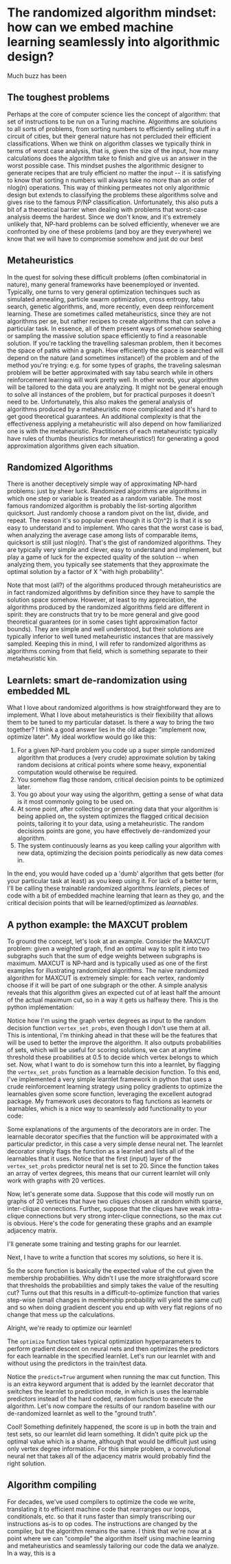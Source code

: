 # The randomized algorithm mindset: how can we embed machine learning seamlessly into algorithmic design?

Much buzz has been 

## The toughest problems

Perhaps at the core of computer science lies the concept of algorithm: that set of instructions to be run on a Turing machine. Algorithms are solutions to all sorts of problems, from sorting numbers to efficiently selling stuff in a circuit of cities, but their general nature has not percluded their efficient classifications. When we think on algorithm classes we typically think in terms of worst case analysis, that is, given the size of the input, how many calculations does the algorithm take to finish and give us an answer in the worst possible case. This mindset pushes the algorithmic designer to generate recipes that are truly efficient no matter the input -- it is satisfying to know that sorting n numbers will always take no more than an order of nlog(n) operations. This way of thinking permeates not only algorithmic design but extends to classifying the problems these algorithms solve and gives rise to the famous P/NP classification. Unfortunately, this also puts a bit of a theoretical barrier when dealing with problems that worst-case analysis deems the hardest. Since we don't know, and it's extremely unlikely that, NP-hard problems can be solved efficiently, whenever we are confronted by one of these problems (and boy are they everywhere) we know that we will have to compromise somehow and just do our best 

## Metaheuristics

In the quest for solving these difficult problems (often combinatorial in nature), many general frameworks have beenemployed or invented. Typically, one turns to very general optimization techinques such as simulated annealing, particle swarm optimization, cross entropy, tabu search, genetic algorithms, and, more recently, even deep reinforcement learning. These are sometimes called metaheuristics, since they are not algorithms per se, but rather recipes to create algorithms that can solve a particular task. In essence, all of them present ways of somehow searching or sampling the massive solution space efficiently to find a reasonable solution. If you're tackling the travelling salesman problem, then it becomes the space of paths within a graph. How efficiently the space is searched will depend on the nature (and sometimes instance!) of the problem and of the method you're trying: e.g. for some types of graphs, the traveling salesman problem will be better approximated with say tabu search while in others reinforcement learning will work pretty well. In other words, your algorithm will be tailored to the data you are analyzing. It might not be general enough to solve all instances of the problem, but for practical purposes it doesn't need to be. Unfortunately, this also makes the general analysis of algorithms produced by a metaheuristic more complicated and it's hard to get good theoretical guarantees. An additional complexity is that the effectiveness applying a metaheuristic will also depend on how familiarized one is with the metaheuristic. Practitioners of each metaheuristic typically have rules of thumbs (heuristics for metaheuristics!) for generating a good approximation algorithms given each situation. 

## Randomized Algorithms

There is another deceptively simple way of approximating NP-hard problems: just by sheer luck. Randomized algorithms are algorithms in which one step or variable is treated as a random variable. The most famous randomized algorithm is probably the list-sorting algorithm quicksort. Just randomly choose a random pivot on the list, divide, and repeat. The reason it's so popular even though it is O(n^2) is that it is so easy to understand and to implement. Who cares that the worst case is bad, when analyzing the average case among lists of comparable items, quicksort is still just nlog(n). That's the gist of randomized algorithms. They are typically very simple and clever, easy to understand and implement, but play a game of luck for the expected quality of the solution -- when analyzing them, you typically see statements that they approximate the optimal solution by a factor of X "with high probability". 

Note that most (all?) of the algorithms produced through metaheuristics are in fact randomized algorithms by definition since they have to sample the solution space somehow. However, at least to my appreciation, the algorithms produced by the randomized algorithms field are different in spirit: they are constructs that try to be more general and give good theoretical guarantees (or in some cases tight approximation factor bounds). They are simple and well understood, but their solutions are typically inferior to well tuned metaheuristic instances that are massively sampled. Keeping this in mind, I will refer to randomized algorithms as algorithms coming from that field, which is something separate to their metaheuristic kin.

## Learnlets: smart de-randomization using embedded ML

What I love about randomized algorithms is how straightforward they are to implement. What I love about metaheuristics is their flexibility that allows them to be tuned to my particular dataset. Is there a way to bring the two together? I think a good answer lies in the old adage: "implement now, optimize later". My ideal workflow would go like this: 

1. For a given NP-hard problem you code up a super simple randomized algorithm that produces a (very crude) approximate solution by taking random decisions at critical points where some heavy, exponential computation would otherwise be required.
2. You somehow flag those random, critical decision points to be optimized later.
3. You go about your way using the algorithm, getting a sense of what data is it most commonly going to be used on.
4. At some point, after collecting or generating data that your algorithm is being applied on, the system optimizes the flagged critical decision points, tailoring it to your data, using a metaheuristic. The random decisions points are gone, you have effectively de-randomized your algorithm.
5. The system continuously learns as you keep calling your algorithm with new data, optimizing the decision points periodically as new data comes in.

In the end, you would have coded up a 'dumb' algorithm that gets better (for your particular task at least) as you keep using it. For lack of a better term, I'll be calling these trainable randomized algorithms *learnlets*, pieces of code with a bit of embedded machine learning that learn as they go, and the critical decision points that will be learned/optimized as *learnables*.

## A python example: the MAXCUT problem

To ground the concept, let's look at an example. Consider the MAXCUT problem: given a weighted graph, find an optimal way to split it into two subgraphs such that the sum of edge weights between subgraphs is maximum. MAXCUT is NP-hard and is typically used as one of the first examples for illustrating randomized algorithms. The naive randomized algorithm for MAXCUT is extremely simple: for each vertex, randomly choose if it will be part of one subgraph or the other. A simple analysis reveals that this algorithm gives an expected cut of at least half the amount of the actual maximum cut, so in a way it gets us halfway there. This is the python implementation:


Notice how I'm using the graph vertex degrees as input to the random decision function `vertex_set_probs`, even though I don't use them at all. This is intentional, I'm thinking ahead in that these will be the features that will be used to better the improve the algorithm. It also outputs probabilities of sets, which will be useful for scoring solutions, we can at anytime threshold these proabilities at 0.5 to decide which vertex belongs to which set. Now, what I want to do is somehow turn this into a learnlet, by flagging the `vertex_set_probs` function as a learnable decision function. To this end, I've implemented a very simple learnlet framework in python that uses a crude reinforcement learning strategy using policy gradients to optimize the learnables given some score function, leveraging the excellent autograd package. My framework uses decorators to flag functions as learnets or learnables, which is a nice way to seamlessly add functionality to your code:



Some explanations of the arguments of the decorators are in order. The learnable decorator specifies that the function will be approximated with a particular predictor, in this case a very simple dense neural net. The learnlet decorator simply flags the function as a learnlet and lists all of the learnables that it uses. Notice that the first (input) layer of the `vertex_set_probs` predictor neural net is set to 20. Since the function takes an array of vertex degrees, this means that our current learnlet will only work with graphs with 20 vertices. 

Now, let's generate some data. Suppose that this code will mostly run on graphs of 20 vertices that have two cliques chosen at random whith sparse, inter-clique connections. Further, suppose that the cliques have weak intra-clique connections but very strong inter-clique connections, so the max cut is obvious. Here's the code for generating these graphs and an example adjacency matrix.


I'll generate some training and testing graphs for our learnlet.

Next, I have to write a function that scores my solutions, so here it is.


So the score function is basically the expected value of the cut given the membership probabilities. Why didn't I use the more straightforward score that thresholds the probabilities and simply takes the value of the resulting cut? Turns out that this results in a difficult-to-optimize function that varies step-wise (small changes in membership probability will yield the same cut) and so when doing gradient descent you end up with very flat regions of no change that mess up the calculations.

Alright, we're ready to optimize our learnlet!


The `optimize` function takes typical optimization hyperparameters to perform gradient descent on neural nets and then optimizes the predictors for each learnable in the specified learnlet. Let's run our learnlet with and without using the predictors in the train/test data.


Notice the `predict=True` argument when running the max cut function. This is an extra keyword argument that is added by the learnlet decorator that switches the learnlet to prediction mode, in which is uses the learnable predictors instead of the hard coded, random function to execute the algorithm. Let's now compare the results of our random baseline with our de-randomized learnlet as well to the "ground truth".


Cool! Something definitely happened, the score is up in both the train and test sets, so our learnlet did learn something. It didn't quite pick up the optimal value which is a shame, although that would be difficult just using only vertex degree information. For this simple problem, a convolutional neural net that takes all of the adjacency matrix would probably find the right solution.

## Algorithm compiling

For decades, we've used compilers to optimize the code we write, translating it to efficient machine code that rearranges our loops, conditionals, etc. so that it runs faster than simply transcribing our instructions as-is to op codes. The instructions are changed by the compiler, but the algorithm remains the same. I think that we're now at a point where we can "compile" the algorithm itself using machine learning and metaheuristics and seamlessly tailoring our code the data we analyze. In a way, this is a 


